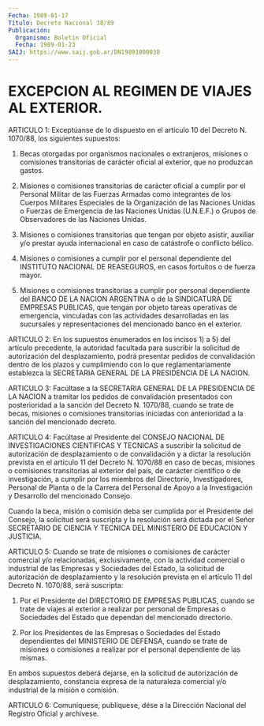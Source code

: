 ```yaml
---
Fecha: 1989-01-17
Título: Decreto Nacional 38/89
Publicación:
  Organismo: Boletín Oficial
  Fecha: 1989-01-23
SAIJ: https://www.saij.gob.ar/DN19891000038
---
```

# EXCEPCION AL REGIMEN DE VIAJES AL EXTERIOR.

<a id="1"></a>
ARTICULO  1: Exceptúanse de lo dispuesto en el artículo 10 del Decreto N. 1070/88, los siguientes supuestos:

1)  Becas  otorgadas   por  organismos  nacionales  o  extranjeros, misiones  o  comisiones  transitorias    de   carácter  oficial  al exterior, que no produzcan gastos.

2)  Misiones  o  comisiones  transitorias  de  carácter  oficial  a cumplir  por  el  Personal  Militar  de  las  Fuerzas Armadas  como integrantes de los Cuerpos Militares Especiales  de la Organización de  las  Naciones  Unidas o Fuerzas de Emergencia de  las  Naciones Unidas (U.N.E.F.) o  Grupos de Observadores de las Naciones Unidas.

3)  Misiones  o  comisiones  transitorias  que  tengan  por  objeto asistir, auxiliar  y/o  prestar  ayuda  internacional  en  caso  de catástrofe o conflicto bélico.

4)  Misiones o comisiones a cumplir por el personal dependiente del INSTITUTO  NACIONAL  DE  REASEGUROS, en casos fortuitos o de fuerza mayor.

5)  Misiones  o  comisiones transitorias  a  cumplir  por  personal dependiente del BANCO  DE  LA  NACION ARGENTINA o de la SINDICATURA DE EMPRESAS PUBLICAS, que tengan  por  objeto  tareas operativas de emergencia,  vinculadas  con las actividades desarrolladas  en  las sucursales y representaciones  del mencionado banco en el exterior.

<a id="2"></a>
ARTICULO 2: En los supuestos enumerados en los incisos 1) a 5) del artículo  precedente,  la autoridad facultada para suscribir la solicitud  de  autorización  del  desplazamiento,  podrá  presentar pedidos de convalidación dentro  de  los  plazos y cumplimiendo con lo que reglamentariamente establezca la SECRETARIA  GENERAL  DE  LA PRESIDENCIA DE LA NACION.

<a id="3"></a>
ARTICULO 3: Facúltase a la SECRETARIA GENERAL DE LA PRESIDENCIA DE LA  NACION  a  tramitar los pedidos de convalidación presentados con posterioridad a  la  sanción  del Decreto N. 1070/88, cuando se trate de becas, misiones o comisiones  transitorias  iniciadas  con anterioridad a la sanción del mencionado decreto.

<a id="4"></a>
ARTICULO  4:  Facúltase  al Presidente del CONSEJO NACIONAL DE INVESTIGACIONES CIENTIFICAS Y TECNICAS  a suscribir la solicitud de autorización de desplazamiento o de convalidación  y  a  dictar  la resolución  prevista  en  el  artículo 11 del Decreto N. 1070/88 en caso de becas, misiones o comisiones  transitorias  al exterior del país, de carácter científico o de investigación, a cumplir  por los miembros  del  Directorio, Investigadores, Personal de Planta o  de la Carrera del Personal  de  Apoyo  a la Investigación y Desarrollo del mencionado Consejo.

Cuando  la  beca,  misión  o  comisión deba  ser  cumplida  por  el Presidente  del  Consejo,  la  solicitud    será   suscripta  y  la resolución  será  dictada  por  el  Señor SECRETARIO DE  CIENCIA  Y TECNICA DEL MINISTERIO DE EDUCACION Y JUSTICIA.

<a id="5"></a>
ARTICULO  5:  Cuando  se  trate  de  misiones  o comisiones de carácter  comercial  y/o  relacionadas,  exclusivamente,    con  la actividad  comercial o industrial de las Empresas y Sociedades  del Estado,  la  solicitud  de  autorización  de  desplazamiento  y  la resolución prevista  en el artículo 11 del Decreto N. 1070/88, será suscripta:

1) Por el Presidente del  DIRECTORIO  DE  EMPRESAS PUBLICAS, cuando se trate de viajes al exterior a realizar por  personal de Empresas o  Sociedades  del  Estado que dependan del mencionado  directorio.

2) Por los Presidentes  de  las  Empresas  o  Sociedades del Estado dependientes  del  MINISTERIO  DE  DEFENSA,  cuando   se  trate  de misiones  o  comisiones  a realizar por el personal dependiente  de las mismas.

En ambos supuestos deberá  dejarse, en la solicitud de autorización de desplazamiento, constancia  expresa  de  la naturaleza comercial y/o industrial de la misión o comisión.

<a id="6"></a>
ARTICULO  6:  Comuníquese,  publíquese,  dése  a  la Dirección Nacional del Registro Oficial y archívese.